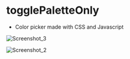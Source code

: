 # togglePaletteOnly

- Color picker made with CSS and Javascript

![Screenshot_3](https://user-images.githubusercontent.com/41880119/93777943-59c61580-fbf3-11ea-9abd-008501c85262.png)

![Screenshot_2](https://user-images.githubusercontent.com/41880119/93778159-91cd5880-fbf3-11ea-9236-1963a2a8c0f0.png)

